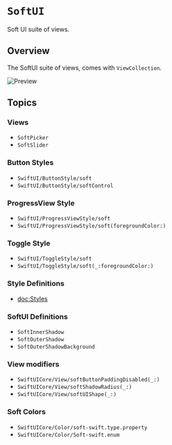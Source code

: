 # ``SoftUI``

Soft UI suite of views.

## Overview

The SoftUI suite of views, comes with `ViewCollection`.

![Preview](soft)

## Topics

### Views

- ``SoftPicker``
- ``SoftSlider``

### Button Styles
- ``SwiftUI/ButtonStyle/soft``
- ``SwiftUI/ButtonStyle/softControl``

### ProgressView Style
- ``SwiftUI/ProgressViewStyle/soft``
- ``SwiftUI/ProgressViewStyle/soft(foregroundColor:)``

### Toggle Style
- ``SwiftUI/ToggleStyle/soft``
- ``SwiftUI/ToggleStyle/soft(_:foregroundColor:)``

### Style Definitions
- <doc:Styles>

### SoftUI Definitions
- ``SoftInnerShadow``
- ``SoftOuterShadow``
- ``SoftOuterShadowBackground``

### View modifiers
- ``SwiftUICore/View/softButtonPaddingDisabled(_:)``
- ``SwiftUICore/View/softShadowRadius(_:)``
- ``SwiftUICore/View/softUIShape(_:)``

### Soft Colors
- ``SwiftUICore/Color/soft-swift.type.property``
- ``SwiftUICore/Color/Soft-swift.enum``
